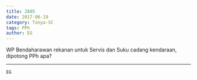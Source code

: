 ```yaml
---
title: 2805
date: 2017-06-19
category: Tanya-SC
tags: PPh
author: EG
---
```


WP Bendaharawan rekanan untuk Servis dan Suku cadang kendaraan, dipotong PPh apa?

---



`EG`
